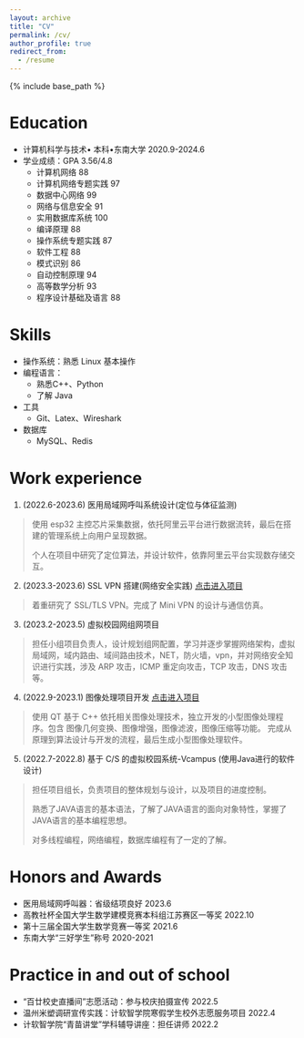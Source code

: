 ```yaml
---
layout: archive
title: "CV"
permalink: /cv/
author_profile: true
redirect_from:
  - /resume
---
```


{% include base_path %}

Education
======
* 计算机科学与技术• 本科•东南大学 2020.9-2024.6
* 学业成绩：GPA 3.56/4.8 
  * 计算机网络 88 
  * 计算机网络专题实践 97
  * 数据中心网络   99
  * 网络与信息安全 91
  * 实用数据库系统 100
  * 编译原理 88
  * 操作系统专题实践 87
  * 软件工程 88
  * 模式识别 86
  * 自动控制原理 94 
  * 高等数学分析 93
  * 程序设计基础及语言 88

<!-- * Summer 2015: Research Assistant
  * Github University
  * Duties included: Tagging issues
  * Supervisor: Professor Git

* Fall 2015: Research Assistant
  * Github University
  * Duties included: Merging pull requests
  * Supervisor: Professor Hub -->
  
Skills
======
* 操作系统：熟悉 Linux 基本操作
* 编程语言：
  * 熟悉C++、Python
  * 了解 Java
* 工具
  * Git、Latex、Wireshark
* 数据库
  * MySQL、Redis

Work experience
======

1. (2022.6-2023.6) 医用局域网呼叫系统设计(定位与体征监测)
> 使用 esp32 主控芯片采集数据，依托阿里云平台进行数据流转，最后在搭建的管理系统上向用户呈现数据。
> 
> 个人在项目中研究了定位算法，并设计软件，依靠阿里云平台实现数存储交互。


2. (2023.3-2023.6) SSL VPN 搭建(网络安全实践) [点击进入项目](https://github.com/Frank2001Feng/NetworkSecurityVPN)
>着重研究了 SSL/TLS VPN。完成了 Mini VPN 的设计与通信仿真。
>

3. (2023.2-2023.5) 虚拟校园网组网项目
> 担任小组项目负责人，设计规划组网配置，学习并逐步掌握网络架构，虚拟局域网，域内路由、域间路由技术，NET，防火墙，vpn，并对网络安全知识进行实践，涉及 ARP 攻击，ICMP 重定向攻击，TCP 攻击，DNS 攻击等。

4. (2022.9-2023.1) 图像处理项目开发 [点击进入项目](https://github.com/Frank2001Feng/project-submit/tree/master/DIP)
> 使用 QT 基于 C++ 依托相关图像处理技术，独立开发的小型图像处理程序。包含 图像几何变换、图像增强，图像滤波，图像压缩等功能。
> 完成从原理到算法设计与开发的流程，最后生成小型图像处理软件。

5. (2022.7-2022.8) 基于 C/S 的虚拟校园系统-Vcampus (使用Java进行的软件设计)
> 担任项目组长，负责项目的整体规划与设计，以及项目的进度控制。
> 
> 熟悉了JAVA语言的基本语法，了解了JAVA语言的面向对象特性，掌握了JAVA语言的基本编程思想。
> 
> 对多线程编程，网络编程，数据库编程有了一定的了解。

Honors and Awards
======
<!-- 将年份居右对齐 -->
* 医用局域网呼叫器：省级结项良好 2023.6       
* 高教社杯全国大学生数学建模竞赛本科组江苏赛区一等奖 2022.10
* 第十三届全国大学生数学竞赛一等奖 2021.6
* 东南大学“三好学生”称号 2020-2021

Practice in and out of school
======
* “百廿校史直播间”志愿活动：参与校庆拍摄宣传 2022.5
* 温州米塑调研宣传实践：计软智学院寒假学生校外志愿服务项目 2022.4
* 计软智学院“青苗讲堂”学科辅导讲座：担任讲师 2022.2


<!-- Publications
======
  <ul>{% for post in site.publications %}
    {% include archive-single-cv.html %}
  {% endfor %}</ul>
  
Talks
======
  <ul>{% for post in site.talks %}
    {% include archive-single-talk-cv.html %}
  {% endfor %}</ul>
  
Teaching
======
  <ul>{% for post in site.teaching %}
    {% include archive-single-cv.html %}
  {% endfor %}</ul>
  
Service and leadership
======
* Currently signed in to 43 different slack teams -->
